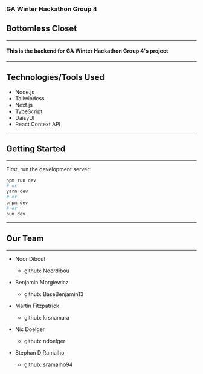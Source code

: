### GA Winter Hackathon Group 4

## Bottomless Closet

---

#### This is the backend for GA Winter Hackathon Group 4's project

---

## Technologies/Tools Used

- Node.js
- Tailwindcss
- Next.js
- TypeScript
- DaisyUI
- React Context API

---

## Getting Started

---

First, run the development server:

```bash
npm run dev
# or
yarn dev
# or
pnpm dev
# or
bun dev
```

---

## Our Team

---

- Noor Dibout

  - github: Noordibou

- Benjamin Morgiewicz

  - github: BaseBenjamin13

- Martin Fitzpatrick

  - github: krsnamara

- Nic Doelger

  - github: ndoelger

- Stephan D Ramalho

  - github: sramalho94
